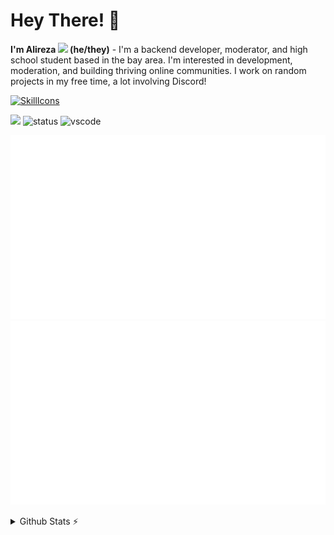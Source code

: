 # Hey There! 👋
**I'm Alireza <img src="https://media.giphy.com/media/WUlplcMpOCEmTGBtBW/giphy.gif" width="30"> (he/they)** - I'm a backend developer, moderator, and high school student based in the bay area. I'm interested in development, moderation, and building thriving online communities. I work on random projects in my free time, a lot involving Discord!

[![SkillIcons](https://skillicons.dev/icons?i=js,ts,go,nodejs,express,nestjs,mongodb,postgres,linux,docker)](https://skillicons.dev)<br/>

[![](https://visitcount.itsvg.in/api?id=alirezanqp&icon=0&color=12)](https://visitcount.itsvg.in)
![status](https://nocache.advaith.workers.dev?url=https://img.shields.io/endpoint?url=https://dev.discordprofiles.me/api/badge/status/276544649148235776?simple=true)
![vscode](https://nocache.advaith.workers.dev?url=https://img.shields.io/endpoint?url=https://dev.discordprofiles.me/api/badge/vscode/276544649148235776)


![](https://raw.githubusercontent.com/alirezanqp/github-stats/master/generated/overview.svg#gh-dark-mode-only)
![](https://raw.githubusercontent.com/alirezanqp/github-stats/master/generated/overview.svg#gh-light-mode-only)

<details>
  <summary>Github Stats ⚡</summary>
  
  <a href="#">![Anurag's GitHub stats](https://github-readme-stats.vercel.app/api?username=alirezanqp&show_icons=true&theme=tokyonight)</a>
  <a href="#">![Top Langs](https://github-readme-stats.vercel.app/api/top-langs/?username=alirezanqp&layout=compact&theme=tokyonight)</a>
</details>
